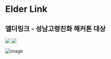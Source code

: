 # Elder Link
## 엘더링크 - 성남고령친화 해커톤 대상 

<img src="https://img.shields.io/badge/Android Studio-3DDC84?style=flat-square&logo=Android Studio&logoColor=white"/></a> <img src="https://img.shields.io/badge/Firebase-FFCA28?style=flat-square&logo=Firebase&logoColor=white"/></a>


![image](https://user-images.githubusercontent.com/60100786/109617297-8eae9f00-7b79-11eb-9cfc-082e8a769311.png)
